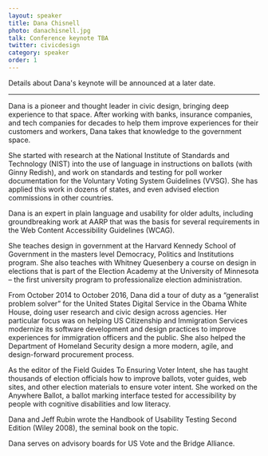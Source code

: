 ```yaml
---
layout: speaker
title: Dana Chisnell
photo: danachisnell.jpg
talk: Conference keynote TBA
twitter: civicdesign
category: speaker
order: 1
---
```


Details about Dana's keynote will be announced at a later date.

---

Dana is a pioneer and thought leader in civic design,  bringing deep experience to that space. After working with banks, insurance companies, and tech companies for decades to help them improve experiences for their customers and workers, Dana takes that knowledge to the government space.

She started with research at the National Institute of Standards and Technology (NIST) into the use of language in instructions on ballots (with Ginny Redish), and work on standards and testing for poll worker documentation for the Voluntary Voting System Guidelines (VVSG). She has applied this work in dozens of states, and even advised election commissions in other countries.

Dana is an expert in plain language and usability for older adults, including groundbreaking work at AARP that was the basis for several requirements in the Web Content Accessibility Guidelines (WCAG).

She teaches design in government at the Harvard Kennedy School of Government in the masters level Democracy, Politics and Institutions program. She also teaches with Whitney Quesenbery a course on design in elections that is part of the Election Academy at the University of Minnesota – the first university program to professionalize election administration.

From October 2014 to October 2016, Dana did a tour of duty as a “generalist problem solver” for the United States Digital Service in the Obama White House, doing user research and civic design across agencies. Her particular focus was on helping US Citizenship and Immigration Services modernize its software development and design practices to improve experiences for immigration officers and the public. She also helped the Department of Homeland Security design a more modern, agile, and design-forward procurement process.

As the editor of the Field Guides To Ensuring Voter Intent, she has taught thousands of election officials how to improve ballots, voter guides, web sites, and other election materials to ensure voter intent. She worked on the Anywhere Ballot, a ballot marking interface tested for accessibility by people with cognitive disabilities and low literacy.

Dana and Jeff Rubin wrote the Handbook of Usability Testing Second Edition (Wiley 2008), the seminal book on the topic.

Dana serves on advisory boards for US Vote and the Bridge Alliance.
